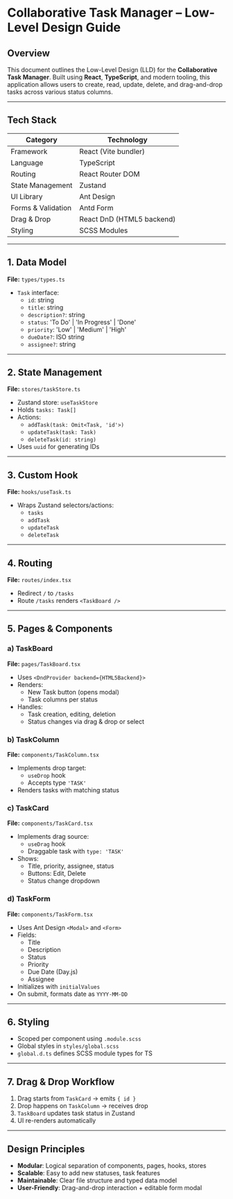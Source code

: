 # Collaborative Task Manager – Low-Level Design Guide

## Overview

This document outlines the Low-Level Design (LLD) for the **Collaborative Task Manager**. Built using **React**, **TypeScript**, and modern tooling, this application allows users to create, read, update, delete, and drag-and-drop tasks across various status columns.

---

## Tech Stack

| Category            | Technology                    |
|---------------------|-------------------------------|
| Framework           | React (Vite bundler)          |
| Language            | TypeScript                    |
| Routing             | React Router DOM              |
| State Management    | Zustand                       |
| UI Library          | Ant Design                    |
| Forms & Validation  | Antd Form                     |
| Drag & Drop         | React DnD (HTML5 backend)     |
| Styling             | SCSS Modules                  |

---

## 1. Data Model

**File:** `types/types.ts`

- `Task` interface:
  - `id`: string
  - `title`: string
  - `description?`: string
  - `status`: 'To Do' | 'In Progress' | 'Done'
  - `priority`: 'Low' | 'Medium' | 'High'
  - `dueDate?`: ISO string
  - `assignee?`: string

---

## 2. State Management

**File:** `stores/taskStore.ts`

- Zustand store: `useTaskStore`
- Holds `tasks: Task[]`
- Actions:
  - `addTask(task: Omit<Task, 'id'>)`
  - `updateTask(task: Task)`
  - `deleteTask(id: string)`
- Uses `uuid` for generating IDs

---

## 3. Custom Hook

**File:** `hooks/useTask.ts`

- Wraps Zustand selectors/actions:
  - `tasks`
  - `addTask`
  - `updateTask`
  - `deleteTask`

---

## 4. Routing

**File:** `routes/index.tsx`

- Redirect `/` to `/tasks`
- Route `/tasks` renders `<TaskBoard />`

---

## 5. Pages & Components

### a) TaskBoard

**File:** `pages/TaskBoard.tsx`

- Uses `<DndProvider backend={HTML5Backend}>`
- Renders:
  - New Task button (opens modal)
  - Task columns per status
- Handles:
  - Task creation, editing, deletion
  - Status changes via drag & drop or select

### b) TaskColumn

**File:** `components/TaskColumn.tsx`

- Implements drop target:
  - `useDrop` hook
  - Accepts type `'TASK'`
- Renders tasks with matching status

### c) TaskCard

**File:** `components/TaskCard.tsx`

- Implements drag source:
  - `useDrag` hook
  - Draggable task with `type: 'TASK'`
- Shows:
  - Title, priority, assignee, status
  - Buttons: Edit, Delete
  - Status change dropdown

### d) TaskForm

**File:** `components/TaskForm.tsx`

- Uses Ant Design `<Modal>` and `<Form>`
- Fields:
  - Title
  - Description
  - Status
  - Priority
  - Due Date (Day.js)
  - Assignee
- Initializes with `initialValues`
- On submit, formats date as `YYYY-MM-DD`

---

## 6. Styling

- Scoped per component using `.module.scss`
- Global styles in `styles/global.scss`
- `global.d.ts` defines SCSS module types for TS

---

## 7. Drag & Drop Workflow

1. Drag starts from `TaskCard` → emits `{ id }`
2. Drop happens on `TaskColumn` → receives drop
3. `TaskBoard` updates task status in Zustand
4. UI re-renders automatically

---

## Design Principles

- **Modular**: Logical separation of components, pages, hooks, stores
- **Scalable**: Easy to add new statuses, task features
- **Maintainable**: Clear file structure and typed data model
- **User-Friendly**: Drag-and-drop interaction + editable form modal
